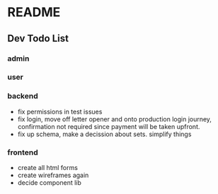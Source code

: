 # README

## Dev Todo List
### admin

### user

### backend
* fix permissions in test issues
* fix login, move off letter opener and onto production login journey, confirmation not required since payment will be taken upfront.
* fix up schema, make a decission about sets. simplify things

### frontend
* create all html forms
* create wireframes again
* decide component lib
